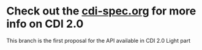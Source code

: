 # Check out the [cdi-spec.org](http://cdi-spec.org) for more info on CDI 2.0

This branch is the first proposal for the API available in CDI 2.0 Light part 

